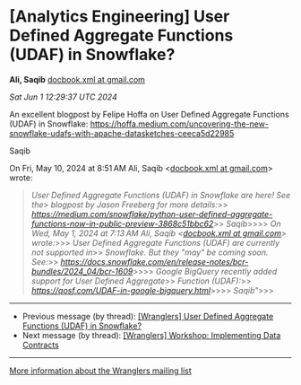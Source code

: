 


[Analytics Engineering] User Defined Aggregate Functions (UDAF) in Snowflake?
=============================================================================


**Ali, Saqib**
[docbook.xml at gmail.com](mailto:wranglers%40analyticsengineering.net?Subject=Re%3A%20%5BWranglers%5D%20User%20Defined%20Aggregate%20Functions%20%28UDAF%29%20in%0A%20Snowflake%3F&In-Reply-To=%3CCABDm0O8EuiTHuVo5-1PTryHi9UO_55bGcScELHThXesxcM3QxA%40mail.gmail.com%3E "[Wranglers] User Defined Aggregate Functions (UDAF) in Snowflake?")   

*Sat Jun 1 12:29:37 UTC 2024*  

An excellent blogpost by Felipe Hoffa on User Defined Aggregate Functions
(UDAF) in Snowflake:
<https://hoffa.medium.com/uncovering-the-new-snowflake-udafs-with-apache-datasketches-ceeca5d22985>

Saqib

On Fri, May 10, 2024 at 8:51 AM Ali, Saqib <[docbook.xml at gmail.com](https://analyticsengineering.net/mailman/listinfo/wranglers)> wrote:

> *User Defined Aggregate Functions (UDAF) in Snowflake are here! See the*> *blogpost by Jason Freeberg for more details:*>> *<https://medium.com/snowflake/python-user-defined-aggregate-functions-now-in-public-preview-3868c51bbc62>*>> *Saqib*>>>> *On Wed, May 1, 2024 at 7:13 AM Ali, Saqib <[docbook.xml at gmail.com](https://analyticsengineering.net/mailman/listinfo/wranglers)> wrote:*>>> *User Defined Aggregate Functions (UDAF) are currently not supported in*>> *Snowflake. But they "may" be coming soon. See:*>> *<https://docs.snowflake.com/en/release-notes/bcr-bundles/2024_04/bcr-1609>*>>>> *Google BigQuery recently added support for User Defined Aggregate*>> *Function (UDAF):*>> *<https://qosf.com/UDAF-in-google-bigquery.html>*>>>> *Saqib"*>>>  
  




---


* Previous message (by thread): [[Wranglers] User Defined Aggregate Functions (UDAF) in Snowflake?](000064.html)
* Next message (by thread): [[Wranglers] Workshop: Implementing Data Contracts](000058.html)




---


[More information about the Wranglers
mailing list](https://analyticsengineering.net/mailman/listinfo/wranglers)  




